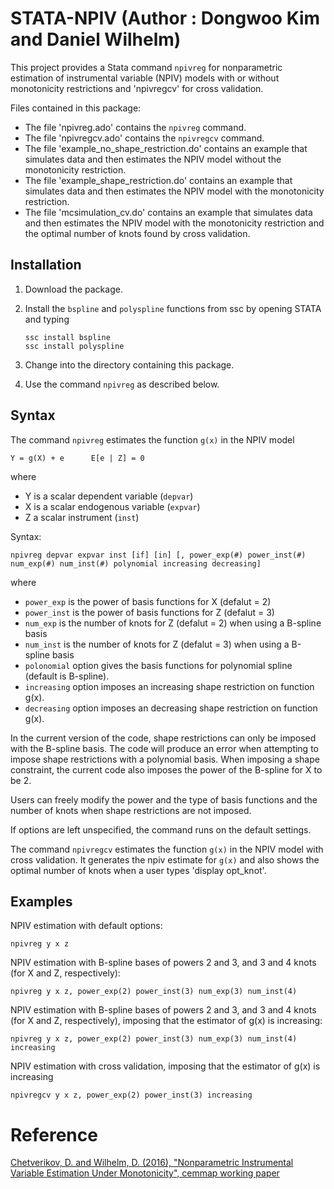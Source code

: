 # STATA-NPIV (Author : Dongwoo Kim and Daniel Wilhelm)
This project provides a Stata command `npivreg` for nonparametric estimation of instrumental variable (NPIV) models with or without monotonicity restrictions and 'npivregcv' for cross validation.

Files contained in this package:

- The file 'npivreg.ado' contains the `npivreg` command.
- The file 'npivregcv.ado' contains the `npivregcv` command.
- The file 'example_no_shape_restriction.do' contains an example that simulates data and then estimates the NPIV model without the monotonicity restriction.
- The file 'example_shape_restriction.do' contains an example that simulates data and then estimates the NPIV model with the monotonicity restriction.
- The file 'mcsimulation_cv.do' contains an example that simulates data and then estimates the NPIV model with the monotonicity restriction and the optimal number of knots found by cross validation.


## Installation
1. Download the package.
2. Install the `bspline` and `polyspline` functions from ssc by opening STATA and typing
	
	```
	ssc install bspline
	ssc install polyspline
	```

3. Change into the directory containing this package.
4. Use the command `npivreg` as described below.

## Syntax
The command `npivreg` estimates the function `g(x)` in the NPIV model

```
Y = g(X) + e      E[e | Z] = 0
```

where
- Y is a scalar dependent variable (`depvar`) 
- X is a scalar endogenous variable (`expvar`)
- Z a scalar instrument (`inst`)

Syntax:

```
npivreg depvar expvar inst [if] [in] [, power_exp(#) power_inst(#) num_exp(#) num_inst(#) polynomial increasing decreasing]
```

where
- `power_exp` is the power of basis functions for X (defalut = 2)
- `power_inst` is the power of basis functions for Z (defalut = 3)
- `num_exp` is the number of knots for Z (defalut = 2) when using a B-spline basis
- `num_inst` is the number of knots for Z (defalut = 3) when using a B-spline basis
- `polonomial` option gives the basis functions for polynomial spline (default is B-spline).
- `increasing` option imposes an increasing shape restriction on function g(x).
- `decreasing` option imposes an decreasing shape restriction on function g(x).

In the current version of the code, shape restrictions can only be imposed with the B-spline basis. The code will produce an error when attempting to impose shape restrictions with a polynomial basis. When imposing a shape constraint, the current code also imposes the power of the B-spline for X to be 2.

Users can freely modify the power and the type of basis functions and the number of knots
when shape restrictions are not imposed.

If options are left unspecified, the command runs on the default settings.

The command `npivregcv` estimates the function `g(x)` in the NPIV model with cross validation. It generates the npiv estimate for `g(x)` and also shows the optimal number of knots when a user types 'display opt_knot'.

## Examples

NPIV estimation with default options:
```
npivreg y x z
```

NPIV estimation with B-spline bases of powers 2 and 3, and 3 and 4 knots (for X and Z, respectively):
```
npivreg y x z, power_exp(2) power_inst(3) num_exp(3) num_inst(4)
```

NPIV estimation with B-spline bases of powers 2 and 3, and 3 and 4 knots (for X and Z, respectively), imposing that the estimator of g(x) is increasing:
```
npivreg y x z, power_exp(2) power_inst(3) num_exp(3) num_inst(4) increasing
```
NPIV estimation with cross validation, imposing that the estimator of g(x) is increasing
```
npivregcv y x z, power_exp(2) power_inst(3) increasing
```


# Reference
[Chetverikov, D. and Wilhelm, D. (2016), "Nonparametric Instrumental Variable Estimation Under Monotonicity", cemmap working paper](http://www.ucl.ac.uk/~uctpdwi/papers/cwp481616.pdf)
